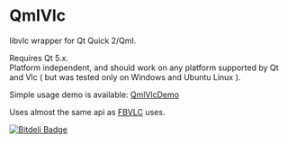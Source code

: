 QmlVlc
======

libvlc wrapper for Qt Quick 2/Qml.

Requires Qt 5.x.<br>
Platform independent, and should work on any platform supported by Qt and Vlc ( but was tested only on Windows and Ubuntu Linux ).

Simple usage demo is available: [QmlVlcDemo](https://github.com/RSATom/QmlVlcDemo)

Uses almost the same api as [FBVLC](http://code.google.com/p/fbvlc/wiki/FBVLC_API?ts=1396926615&updated=FBVLC_API) uses.


[![Bitdeli Badge](https://d2weczhvl823v0.cloudfront.net/RSATom/qmlvlc/trend.png)](https://bitdeli.com/free "Bitdeli Badge")

